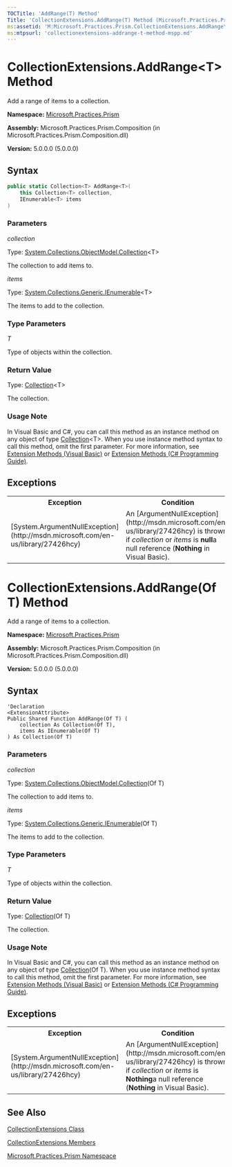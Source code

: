 ```yaml
---
TOCTitle: 'AddRange(T) Method'
Title: 'CollectionExtensions.AddRange(T) Method (Microsoft.Practices.Prism)'
ms:assetid: 'M:Microsoft.Practices.Prism.CollectionExtensions.AddRange\`\`1(System.Collections.ObjectModel.Collection{\`\`0},System.Collections.Generic.IEnumerable{\`\`0})'
ms:mtpsurl: 'collectionextensions-addrange-t-method-mspp.md'
---
```


# CollectionExtensions.AddRange&lt;T&gt; Method

Add a range of items to a collection.

**Namespace:** [Microsoft.Practices.Prism](/patterns-practices/reference/mspp-namespace)

**Assembly:** Microsoft.Practices.Prism.Composition (in Microsoft.Practices.Prism.Composition.dll)

**Version:** 5.0.0.0 (5.0.0.0)

## Syntax

```C#
public static Collection<T> AddRange<T>(
	this Collection<T> collection,
	IEnumerable<T> items
)
```
### Parameters

*collection*

Type: [System.Collections.ObjectModel.Collection](http://msdn.microsoft.com/en-us/library/ms132397)&lt;T&gt;

The collection to add items to.

*items*

Type: [System.Collections.Generic.IEnumerable](http://msdn.microsoft.com/en-us/library/9eekhta0)&lt;T&gt;

The items to add to the collection.

### Type Parameters

*T*

Type of objects within the collection.

### Return Value

Type: [Collection](http://msdn.microsoft.com/en-us/library/ms132397)&lt;T&gt;

The collection.

### Usage Note

In Visual Basic and C#, you can call this method as an instance method on any object of type [Collection](http://msdn.microsoft.com/en-us/library/ms132397)&lt;T&gt;. When you use instance method syntax to call this method, omit the first parameter. For more information, see [Extension Methods (Visual Basic)](http://msdn.microsoft.com/en-us/library/bb384936.aspx) or [Extension Methods (C# Programming Guide)](http://msdn.microsoft.com/en-us/library/bb383977.aspx).

## Exceptions

<table style="width:100%;">
<tr>
<th>Exception</th>
<th>Condition</th>
</tr>
<tr>
<td>[System.ArgumentNullException](http://msdn.microsoft.com/en-us/library/27426hcy)</td>
<td>An [ArgumentNullException](http://msdn.microsoft.com/en-us/library/27426hcy) is thrown if <em>collection</em> or <em>items</em> is <strong>null</strong>a null reference (<strong>Nothing</strong> in Visual Basic).</td>
</tr>
</table>

# CollectionExtensions.AddRange(Of T) Method

Add a range of items to a collection.

**Namespace:** [Microsoft.Practices.Prism](/patterns-practices/reference/mspp-namespace)

**Assembly:** Microsoft.Practices.Prism.Composition (in Microsoft.Practices.Prism.Composition.dll)

**Version:** 5.0.0.0 (5.0.0.0)

## Syntax

```VB
'Declaration
<ExtensionAttribute> 
Public Shared Function AddRange(Of T) ( 
	collection As Collection(Of T),
	items As IEnumerable(Of T)
) As Collection(Of T)
```

### Parameters

*collection*  

Type: [System.Collections.ObjectModel.Collection](http://msdn.microsoft.com/en-us/library/ms132397)(Of T)

The collection to add items to.

*items*  

Type: [System.Collections.Generic.IEnumerable](http://msdn.microsoft.com/en-us/library/9eekhta0)(Of T)

The items to add to the collection.

### Type Parameters

*T* 

Type of objects within the collection.

### Return Value

Type: [Collection](http://msdn.microsoft.com/en-us/library/ms132397)(Of T)

The collection.

### Usage Note

In Visual Basic and C#, you can call this method as an instance method on any object of type [Collection](http://msdn.microsoft.com/en-us/library/ms132397)(Of T). When you use instance method syntax to call this method, omit the first parameter. For more information, see [Extension Methods (Visual Basic)](http://msdn.microsoft.com/en-us/library/bb384936.aspx) or [Extension Methods (C# Programming Guide)](http://msdn.microsoft.com/en-us/library/bb383977.aspx).

## Exceptions

<table style="width:100%;">
<tr>
<th>Exception</th>
<th>Condition</th>
</tr>
<tr>
<td>[System.ArgumentNullException](http://msdn.microsoft.com/en-us/library/27426hcy)</td>
<td>An [ArgumentNullException](http://msdn.microsoft.com/en-us/library/27426hcy) is thrown if <em>collection</em> or <em>items</em> is <strong>Nothing</strong>a null reference (<strong>Nothing</strong> in Visual Basic).</td>
</tr>
</table>

## See Also

[CollectionExtensions Class](/patterns-practices/reference/collectionextensions-class-mspp)

[CollectionExtensions Members](/patterns-practices/reference/collectionextensions-members-mspp)

[Microsoft.Practices.Prism Namespace](/patterns-practices/reference/mspp-namespace)
